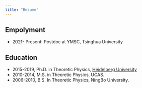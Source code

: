 ```yaml
---
title: "Resume"
---
```




## Empolyment
- 2021- Present: Postdoc at YMSC, Tsinghua University


## Education
- 2015-2019, Ph.D. in Theoretic Physics, [Heidelberg University](https://www.thphys.uni-heidelberg.de) 
- 2010-2014, M.S. in Theoretic Physics, UCAS. 
- 2006-2010, B.S. In Theoretic Physics, NingBo University. 


